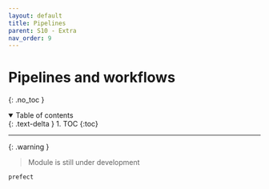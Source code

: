 ```yaml
---
layout: default
title: Pipelines
parent: S10 - Extra
nav_order: 9
---
```


# Pipelines and workflows
{: .no_toc }

<details open markdown="block">
  <summary>
    Table of contents
  </summary>
  {: .text-delta }
1. TOC
{:toc}
</details>

---

{: .warning }
> Module is still under development

`prefect`
